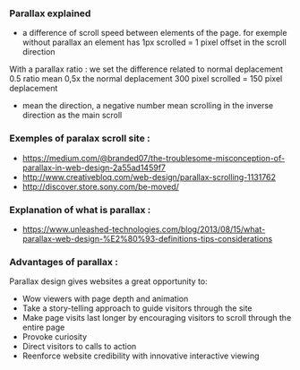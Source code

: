 ### Parallax explained 

* a difference of scroll speed between elements of the page. 
for exemple without parallax an element has 
1px scrolled = 1 pixel offset in the scroll direction

With a parallax ratio : we set the difference related to normal deplacement 
0.5 ratio mean 0,5x the normal deplacement 
300 pixel scrolled = 150 pixel deplacement 
- mean the direction, a negative number mean scrolling in the inverse direction as the main scroll

### Exemples of paralax scroll site :
* https://medium.com/@branded07/the-troublesome-misconception-of-parallax-in-web-design-2a55ad1459f7
* http://www.creativebloq.com/web-design/parallax-scrolling-1131762
* http://discover.store.sony.com/be-moved/

### Explanation of what is parallax :
* https://www.unleashed-technologies.com/blog/2013/08/15/what-parallax-web-design-%E2%80%93-definitions-tips-considerations

### Advantages of parallax : 
Parallax design gives websites a great opportunity to:
* Wow viewers with page depth and animation
* Take a story-telling approach to guide visitors through the site
* Make page visits last longer by encouraging visitors to scroll through the entire page
* Provoke curiosity
* Direct visitors to calls to action
* Reenforce website credibility with innovative interactive viewing

